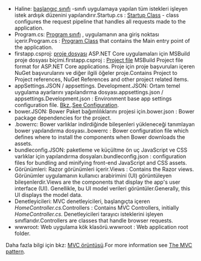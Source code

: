 * <span data-ttu-id="3dfed-101">Haline: [başlangıç sınıfı](../fundamentals/startup.md) -sınıfı uygulamaya yapılan tüm istekleri işleyen istek ardışık düzenini yapılandırır.</span><span class="sxs-lookup"><span data-stu-id="3dfed-101">Startup.cs : [Startup Class](../fundamentals/startup.md) - class configures the request pipeline that handles all requests made to the application.</span></span>
* <span data-ttu-id="3dfed-102">Program.cs: [Program sınıfı](../fundamentals/index.md) , uygulamanın ana giriş noktası içerir.</span><span class="sxs-lookup"><span data-stu-id="3dfed-102">Program.cs : [Program Class](../fundamentals/index.md) that contains the Main entry point of the application.</span></span>
* <span data-ttu-id="3dfed-103">firstapp.csproj: [proje dosyası](https://docs.microsoft.com/dotnet/articles/core/preview3/tools/csproj) ASP.NET Core uygulamaları için MSBuild proje dosyası biçimi.</span><span class="sxs-lookup"><span data-stu-id="3dfed-103">firstapp.csproj : [Project file](https://docs.microsoft.com/dotnet/articles/core/preview3/tools/csproj) MSBuild Project file format for ASP.NET Core applications.</span></span> <span data-ttu-id="3dfed-104">Proje için proje başvuruları içeren NuGet başvurularını ve diğer ilgili öğeler proje.</span><span class="sxs-lookup"><span data-stu-id="3dfed-104">Contains Project to Project references, NuGet References and other project related items.</span></span>
* <span data-ttu-id="3dfed-105">appSettings.JSON / appsettings. Development.JSON: Ortam temel uygulama ayarlarını yapılandırma dosyası.</span><span class="sxs-lookup"><span data-stu-id="3dfed-105">appsettings.json / appsettings.Development.json : Environment base app settings configuration file.</span></span> <span data-ttu-id="3dfed-106">[Bkz.](xref:fundamentals/configuration/index).</span><span class="sxs-lookup"><span data-stu-id="3dfed-106">[See Configuration](xref:fundamentals/configuration/index).</span></span>
* <span data-ttu-id="3dfed-107">bower.JSON: Bower Paket bağımlılıklarını projesi için.</span><span class="sxs-lookup"><span data-stu-id="3dfed-107">bower.json : Bower package dependencies for the project.</span></span>
* <span data-ttu-id="3dfed-108">.bowerrc: Bower varlıklar indirdiğinde bileşenleri yükleneceği tanımlayan bower yapılandırma dosyası.</span><span class="sxs-lookup"><span data-stu-id="3dfed-108">.bowerrc : Bower configuration file which defines where to install the components when Bower downloads the assets.</span></span>
* <span data-ttu-id="3dfed-109">bundleconfig.JSON: paketleme ve küçültme ön uç JavaScript ve CSS varlıklar için yapılandırma dosyaları.</span><span class="sxs-lookup"><span data-stu-id="3dfed-109">bundleconfig.json : configuration files for bundling and minifying front-end JavaScript and CSS assets.</span></span>
* <span data-ttu-id="3dfed-110">Görünümleri: Razor görünümleri içerir.</span><span class="sxs-lookup"><span data-stu-id="3dfed-110">Views : Contains the Razor views.</span></span> <span data-ttu-id="3dfed-111">Görünümler uygulamanın kullanıcı arabirimini (UI) görüntüleyen bileşenlerdir.</span><span class="sxs-lookup"><span data-stu-id="3dfed-111">Views are the components that display the app's user interface (UI).</span></span> <span data-ttu-id="3dfed-112">Genellikle, bu UI model verileri görüntüler.</span><span class="sxs-lookup"><span data-stu-id="3dfed-112">Generally, this UI displays the model data.</span></span>
* <span data-ttu-id="3dfed-113">Denetleyicileri: MVC denetleyicileri, başlangıçta içeren *HomeController.cs*.</span><span class="sxs-lookup"><span data-stu-id="3dfed-113">Controllers : Contains MVC Controllers, initially *HomeController.cs*.</span></span> <span data-ttu-id="3dfed-114">Denetleyicileri tarayıcı isteklerini işleyen sınıflarıdır.</span><span class="sxs-lookup"><span data-stu-id="3dfed-114">Controllers are classes that handle browser requests.</span></span>
* <span data-ttu-id="3dfed-115">wwwroot: Web uygulama kök klasörü.</span><span class="sxs-lookup"><span data-stu-id="3dfed-115">wwwroot : Web application root folder.</span></span>

<span data-ttu-id="3dfed-116">Daha fazla bilgi için bkz: [MVC örüntüsü](xref:mvc/overview).</span><span class="sxs-lookup"><span data-stu-id="3dfed-116">For more information see [The MVC pattern](xref:mvc/overview).</span></span>

